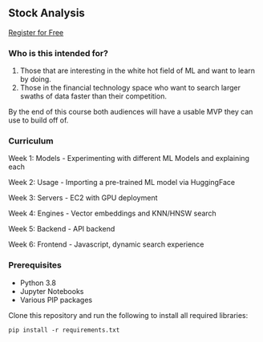 ## Stock Analysis

[Register for Free](https://mixpeek.com/community#events)

### Who is this intended for?

1. Those that are interesting in the white hot field of ML and want to learn by doing.
2. Those in the financial technology space who want to search larger swaths of data faster than their competition.

By the end of this course both audiences will have a usable MVP they can use to build off of.

### Curriculum

Week 1: Models - Experimenting with different ML Models and explaining each

Week 2: Usage - Importing a pre-trained ML model via HuggingFace

Week 3: Servers - EC2 with GPU deployment

Week 4: Engines - Vector embeddings and KNN/HNSW search

Week 5: Backend - API backend

Week 6: Frontend - Javascript, dynamic search experience

### Prerequisites

- Python 3.8
- Jupyter Notebooks
- Various PIP packages

Clone this repository and run the following to install all required libraries:

`pip install -r requirements.txt`

